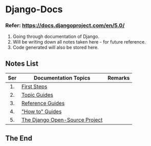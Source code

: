 # Django-Docs

### Refer: https://docs.djangoproject.com/en/5.0/

1. Going through documentation of Django.
2. Will be writing down all notes taken here - for future reference.
3. Code generated will also be stored here.

## Notes List

|Ser| Documentation Topics | Remarks |
|:-:|----------------------|---------|
|1. | [First Steps](first-steps.md) | |
|2. | [Topic Guides](topic-guides.md) | |
|3. | [Reference Guides](reference-guides.md) | |
|4. | ["How to" Guides](how-to-guides.md) | |
|5. | [The Django Open-Source Project](https://docs.djangoproject.com/en/5.0/#the-django-open-source-project) | |

## The End
